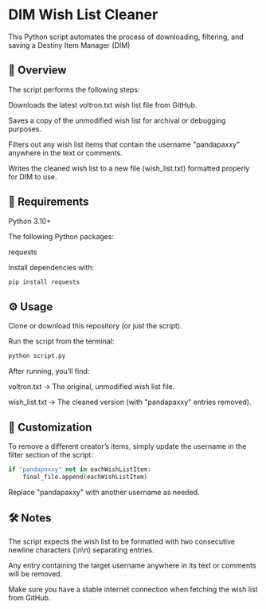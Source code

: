 # DIM Wish List Cleaner

This Python script automates the process of downloading, filtering, and saving a Destiny Item Manager (DIM)

## 📜 Overview

The script performs the following steps:

Downloads the latest voltron.txt wish list file from GitHub.

Saves a copy of the unmodified wish list for archival or debugging purposes.

Filters out any wish list items that contain the username "pandapaxxy" anywhere in the text or comments.

Writes the cleaned wish list to a new file (wish_list.txt) formatted properly for DIM to use.

## 🧰 Requirements

Python 3.10+

The following Python packages:

requests

Install dependencies with:

```bash
pip install requests
```

## ⚙️ Usage

Clone or download this repository (or just the script).

Run the script from the terminal:
```bash
python script.py
```
After running, you’ll find:

voltron.txt → The original, unmodified wish list file.

wish_list.txt → The cleaned version (with "pandapaxxy" entries removed).

## 🧩 Customization

To remove a different creator’s items, simply update the username in the filter section of the script:

```python
if "pandapaxxy" not in eachWishListItem:
    final_file.append(eachWishListItem)
```
Replace "pandapaxxy" with another username as needed.

## 🛠️ Notes

The script expects the wish list to be formatted with two consecutive newline characters (\n\n) separating entries.

Any entry containing the target username anywhere in its text or comments will be removed.

Make sure you have a stable internet connection when fetching the wish list from GitHub.
